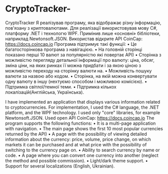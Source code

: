 # CryptoTracker-
CryptoTracker 
Я реалізував програму, яка відображає різну інформацію, пов'язану з криптовалютами.
Для реалізації використовував мову C#, платформу .NET і технологю WPF. Примінив лише «основні» бібліотеки, наприклад Newtonsoft.JSON.
Використав відкрите API CoinCap: https://docs.coincap.io
Програма підтримує такі функції:
• Це багатосторінкова програма з навігацією.
• На головній сторінці показано перші 10 валют за популярністю які повертає API)
• Сторінка з можливістю перегляду детальної інформації про валюту: ціна, обсяг, зміна ціни, на яких ринках її можна придбати і за якою ціною з можливістю переходу на сторінку валюти на.
• Можливість пошуку валюти за назвою або кодом.
• Сторінка, на якій можна конвертувати одну валюту в іншу (нехтуємо способом і можливою комісією).
• Підтримка світлої/темної теми.
• Підтримка кількох локалізацій(Англійська, Українська).

I have implemented an application that displays various information related to cryptocurrencies.
For implementation, I used the C# language, the .NET platform, and the WPF technology. I used only "core" libraries, for example Newtonsoft.JSON.
Used open API CoinCap: https://docs.coincap.io
The program supports the following functions:
• It is a multi-page application with navigation.
• The main page shows the first 10 most popular currencies returned by the API)
• A page with the possibility of viewing detailed information about the currency: price, volume, price change, on which markets it can be purchased and at what price with the possibility of switching to the currency page on.
• Ability to search currency by name or code.
• A page where you can convert one currency into another (neglect the method and possible commission).
• Light/dark theme support.
• Support for several localizations (English, Ukrainian).
